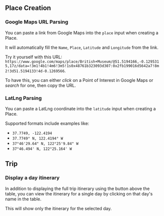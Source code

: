 
## Place Creation
### Google Maps URL Parsing

You can paste a link from Google Maps into the `place` input when creating a Place.

It will automatically fill the `Name`, `Place`, `Latitude` and `Longitude` from the link.

Try it yourself with this URL: `https://www.google.com/maps/place/British+Museum/@51.5194166,-0.1295315,17z/data=!3m1!4b1!4m6!3m5!1s0x48761b323093d307:0x2fb199016d5642a7!8m2!3d51.5194133!4d-0.1269566`.

To have this, you can either *click* on a Point of Interest in Google Maps or *search* for one, then copy the URL.


### LatLng Parsing

You can paste a LatLng coordinate into the `latitude` input when creating a Place.

Supported formats include examples like:
- `37.7749, -122.4194`
- `37.7749° N, 122.4194° W`
- `37°46'29.64" N, 122°25'9.84" W`
- `37°46.494' N, 122°25.164' W`

## Trip

### Display a day itinerary

In addition to displaying the full trip itinerary using the button above the table, you can view the itinerary for a single day by clicking on that day's name in the table.  

This will show only the itinerary for the selected day.